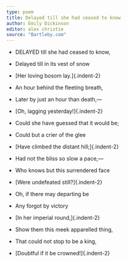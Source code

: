 ```yaml
---
type: poem
title: Delayed till she had ceased to know
author: Emily Dickinson
editor: alex christie
source: "Bartleby.com"
---
```


- DELAYED till she had ceased to know,	
- Delayed till in its vest of snow	
- [Her loving bosom lay.]{.indent-2}
- An hour behind the fleeting breath,	
- Later by just an hour than death,—
- [Oh, lagging yesterday!]{.indent-2}


- Could she have guessed that it would be;	
- Could but a crier of the glee	
- [Have climbed the distant hill;]{.indent-2}
- Had not the bliss so slow a pace,—
- Who knows but this surrendered face	
- [Were undefeated still?]{.indent-2}


- Oh, if there may departing be	
- Any forgot by victory	
- [In her imperial round,]{.indent-2}
- Show them this meek apparelled thing,	
- That could not stop to be a king,	
- [Doubtful if it be crowned!]{.indent-2}